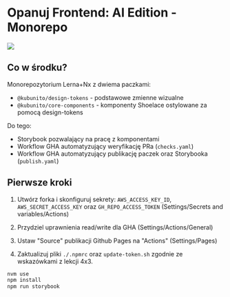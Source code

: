 # Opanuj Frontend: AI Edition - Monorepo

![](./_resources/img/header.png)

## Co w środku?

Monorepozytorium Lerna+Nx z dwiema paczkami:

- `@kubunito/design-tokens` - podstawowe zmienne wizualne
- `@kubunito/core-components` - komponenty Shoelace ostylowane za pomocą design-tokens

Do tego:

- Storybook pozwalający na pracę z komponentami
- Workflow GHA automatyzujący weryfikację PRa (`checks.yaml`)
- Workflow GHA automatyzujący publikację paczek oraz Storybooka (`publish.yaml`)

## Pierwsze kroki

1. Utwórz forka i skonfiguruj sekrety: `AWS_ACCESS_KEY_ID`, `AWS_SECRET_ACCESS_KEY` oraz `GH_REPO_ACCESS_TOKEN` (Settings/Secrets and variables/Actions)

2. Przydziel uprawnienia read/write dla GHA (Settings/Actions/General)

3. Ustaw "Source" publikacji Github Pages na "Actions" (Settings/Pages)

4. Zaktualizuj pliki `./.npmrc` oraz `update-token.sh` zgodnie ze wskazówkami z lekcji 4x3.

```bash
nvm use
npm install
npm run storybook
```
